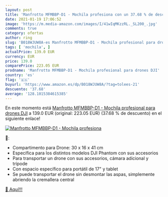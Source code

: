```yaml
---
layout: post
title: 'Manfrotto MFMBBP-D1 - Mochila profesiona con un 37.68 % de descuento'
date: 2021-01-19 17:06:52
image: 'https://m.media-amazon.com/images/I/41wIqMKzzRL._SL200_.jpg'
comments: true
category: ofertas
author: ring
slug: 'B018WJUW8A-es Manfrotto MFMBBP-D1 - Mochila profesional para drones DJI'
tags: [ 'mochila', ]
actualPrice: 139.0 EUR
currency: EUR
price: 139.0
comparePrice: 223.05 EUR
prodname: 'Manfrotto MFMBBP-D1 - Mochila profesional para drones DJI'
country: 'es'
flag: '🇪🇸'
buyurl: 'https://www.amazon.es/dp/B018WJUW8A/?tag=tolees-21'
descuento: '37.68'
average: '128.1015384615385'
---
```


En este momento está [Manfrotto MFMBBP-D1 - Mochila profesional para drones DJI](https://www.amazon.es/dp/B018WJUW8A/?tag=tolees-21) a 139.0 EUR (original: 223.05 EUR) (37.68 %  de descuento) en el siguiente enlace!

[![Manfrotto MFMBBP-D1 - Mochila profesiona](https://m.media-amazon.com/images/I/41wIqMKzzRL._SL200_.jpg)](https://www.amazon.es/dp/B018WJUW8A/?tag=tolees-21)

🔎:

- Compartimento para Drone: 30 x 16 x 41 cm
- Específica para los distintos modelos DJI Phantom con sus accesorios
- Para transportar un drone con sus accesorios, cámara adicional y trípode
- Con espacio específico para portátil de 17" y tablet
- Se puede transportar el drone sin desmontar las aspas, simplemente abriendo la cremallera central

[🛒 Aquí!!!](https://www.amazon.es/dp/B018WJUW8A/?tag=tolees-21)
